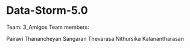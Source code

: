 # Data-Storm-5.0

Team: 3_Amigos
Team members:

Pairavi Thanancheyan
Sangaran Thevarasa
Nithursika Kalanantharasan
